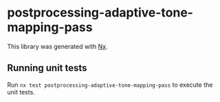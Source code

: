 # postprocessing-adaptive-tone-mapping-pass

This library was generated with [Nx](https://nx.dev).

## Running unit tests

Run `nx test postprocessing-adaptive-tone-mapping-pass` to execute the unit tests.
